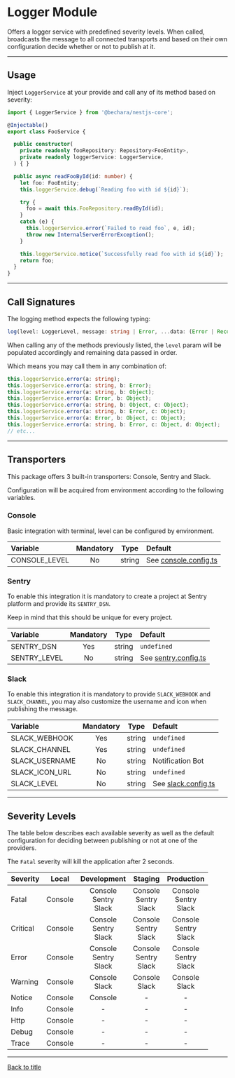 # Logger Module

Offers a logger service with predefined severity levels. When called, broadcasts the message to all connected transports and based on their own configuration decide whether or not to publish at it.

---

## Usage

Inject `LoggerService` at your provide and call any of its method based on severity:

```ts
import { LoggerService } from '@bechara/nestjs-core';

@Injectable()
export class FooService {

  public constructor(
    private readonly fooRepository: Repository<FooEntity>,
    private readonly loggerService: LoggerService,
  ) { }

  public async readFooById(id: number) {
    let foo: FooEntity;
    this.loggerService.debug(`Reading foo with id ${id}`);

    try {
      foo = await this.FooRepository.readById(id);
    }
    catch (e) {
      this.loggerService.error(`Failed to read foo`, e, id);
      throw new InternalServerErrorException();
    }

    this.loggerService.notice(`Successfully read foo with id ${id}`);
    return foo;
  }
}
```

---

## Call Signatures

The logging method expects the following typing:

```ts
log(level: LoggerLevel, message: string | Error, ...data: (Error | Record<string, any>)[]): void
```

When calling any of the methods previously listed, the `level` param will be populated accordingly and remaining data passed in order.

Which means you may call them in any combination of:

```ts
this.loggerService.error(a: string);
this.loggerService.error(a: string, b: Error);
this.loggerService.error(a: string, b: Object);
this.loggerService.error(a: Error, b: Object);
this.loggerService.error(a: string, b: Object, c: Object);
this.loggerService.error(a: string, b: Error, c: Object);
this.loggerService.error(a: Error, b: Object, c: Object);
this.loggerService.error(a: string, b: Error, c: Object, d: Object);
// etc...
```

---

## Transporters

This package offers 3 built-in transporters: Console, Sentry and Slack.

Configuration will be acquired from environment according to the following variables.

### Console

Basic integration with terminal, level can be configured by environment.

Variable | Mandatory | Type | Default
:--- | :---: | :---: | :---
CONSOLE_LEVEL | No | string | See [console.config.ts](../source/logger/logger.transport/console/console.config.ts)


### Sentry

To enable this integration it is mandatory to create a project at Sentry platform and provide its `SENTRY_DSN`.

Keep in mind that this should be unique for every project.

Variable | Mandatory | Type | Default
:--- | :---: | :---: | :---
SENTRY_DSN | Yes | string | `undefined`
SENTRY_LEVEL | No | string | See [sentry.config.ts](../source/logger/logger.transport/sentry/sentry.config.ts)


### Slack

To enable this integration it is mandatory to provide `SLACK_WEBHOOK` and `SLACK_CHANNEL`, you may also customize the username and icon when publishing the message.

Variable | Mandatory | Type | Default
:--- | :---: | :---: | :---
SLACK_WEBHOOK | Yes | string | `undefined`
SLACK_CHANNEL | Yes | string | `undefined`
SLACK_USERNAME | No | string | Notification Bot
SLACK_ICON_URL | No | string | `undefined`
SLACK_LEVEL | No | string | See [slack.config.ts](../source/logger/logger.transport/slack/slack.config.ts)

---

## Severity Levels

The table below describes each available severity as well as the default configuration for deciding between publishing or not at one of the providers.

The `Fatal` severity will kill the application after 2 seconds.

Severity | Local | Development | Staging | Production
:--- | :---: | :---: | :---: | :---:
Fatal | Console | Console<br>Sentry<br>Slack | Console<br>Sentry<br>Slack | Console<br>Sentry<br>Slack
Critical | Console | Console<br>Sentry<br>Slack | Console<br>Sentry<br>Slack | Console<br>Sentry<br>Slack
Error | Console | Console<br>Sentry<br>Slack | Console<br>Sentry<br>Slack | Console<br>Sentry<br>Slack
Warning | Console | Console<br>Slack | Console<br>Slack | Console<br>Slack
Notice | Console | Console | -  | -
Info | Console | - | - | -
Http | Console | - | - | -
Debug | Console | - | - | -
Trace | Console | - | - | -

---

[Back to title](../../README.md)

